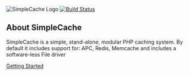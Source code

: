 ![SimpleCache Logo](http://i.imgur.com/75J9qAc.png)
[![Build Status](https://travis-ci.org/J0sh0nat0r/SimpleCache.svg?branch=master)](https://travis-ci.org/J0sh0nat0r/SimpleCache)<br>
## About SimpleCache
SimpleCache is a simple, stand-alone, modular PHP caching system.
By default it includes support for: APC, Redis, Memcache and includes a software-less File driver

[Getting Started](https://github.com/J0sh0nat0r/SimpleCache/wiki/Getting-Started)
